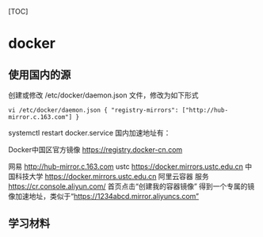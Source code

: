 [TOC]
# docker

## 使用国内的源
创建或修改 /etc/docker/daemon.json 文件，修改为如下形式

`
vi /etc/docker/daemon.json
{
    "registry-mirrors": ["http://hub-mirror.c.163.com"]
}
`

systemctl restart docker.service
国内加速地址有：

Docker中国区官方镜像
https://registry.docker-cn.com

网易
http://hub-mirror.c.163.com
ustc 
https://docker.mirrors.ustc.edu.cn
中国科技大学
https://docker.mirrors.ustc.edu.cn
阿里云容器  服务
https://cr.console.aliyun.com/
首页点击“创建我的容器镜像”  得到一个专属的镜像加速地址，类似于“https://1234abcd.mirror.aliyuncs.com”



## 学习材料

